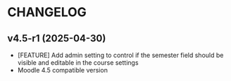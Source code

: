 CHANGELOG
=========

v4.5-r1 (2025-04-30)
------------------
* [FEATURE] Add admin setting to control if the semester field should be visible and editable in the course settings
* Moodle 4.5 compatible version
